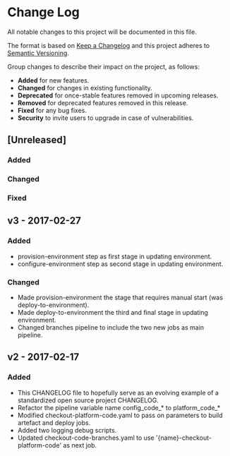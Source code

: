 # Change Log
All notable changes to this project will be documented in this file.

The format is based on [Keep a Changelog](http://keepachangelog.com/)
and this project adheres to [Semantic Versioning](http://semver.org/).

Group changes to describe their impact on the project, as follows:
-  **Added** for new features.
-  **Changed** for changes in existing functionality.
-  **Deprecated** for once-stable features removed in upcoming releases.
-  **Removed** for deprecated features removed in this release.
-  **Fixed** for any bug fixes.
-  **Security** to invite users to upgrade in case of vulnerabilities.

## [Unreleased]
### Added

### Changed

### Fixed

## v3 - 2017-02-27
### Added
- provision-environment step as first stage in updating environment.
- configure-environment step as second stage in updating environment.

### Changed
- Made provision-environment the stage that requires manual start (was deploy-to-environment).
- Made deploy-to-environment the third and final stage in updating environment.
- Changed branches pipeline to include the two new jobs as main pipeline.

## v2 - 2017-02-17
### Added
- This CHANGELOG file to hopefully serve as an evolving example of a standardized open source project CHANGELOG.
- Refactor the pipeline variable name config_code_* to platform_code_*
- Modified checkout-platform-code.yaml to pass on parameters to build artefact and deploy jobs.
- Added two logging debug scripts.
- Updated checkout-code-branches.yaml to use '{name}-checkout-platform-code' as next job.
